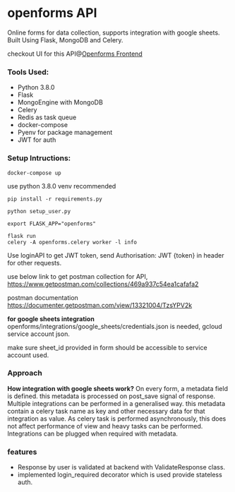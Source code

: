 # openforms API
Online forms for data collection, supports integration with google sheets. Built Using Flask, MongoDB and Celery.  

checkout UI for this API@[Openforms Frontend](https://github.com/RahulPalve/openforms-frontend)

### Tools Used:

* Python 3.8.0
* Flask 
* MongoEngine with MongoDB
* Celery 
* Redis as task queue
* docker-compose
* Pyenv for package management
* JWT for auth

### Setup Intructions:

    docker-compose up

use python 3.8.0 venv recommended

    pip install -r requirements.py

    python setup_user.py

    export FLASK_APP="openforms"

    flask run
    celery -A openforms.celery worker -l info

Use loginAPI to get JWT token,
send Authorisation: JWT {token} in header for other requests.

use below link to get postman collection for API,
https://www.getpostman.com/collections/469a937c54ea1cafafa2

postman documentation
https://documenter.getpostman.com/view/13321004/TzsYPV2k

**for google sheets integration**
openforms/integrations/google_sheets/credentials.json is needed, gcloud service account json.

make sure sheet_id provided in form should be accessible to service account used.


### Approach
**How integration with google sheets work?**
On every form, a metadata field is defined. this metadata is processed on post_save signal of response. Multiple integrations can be performed in a generalised way. this metadata contain a celery task name as key and other necessary data for that integration as value. As celery task is performed asynchronously, this does not affect performance of view and heavy tasks can be performed. Integrations can be plugged when required with metadata.

### features

 - Response by user is validated at backend with ValidateResponse class.
 -  implemented login_required decorator which is used provide stateless auth.